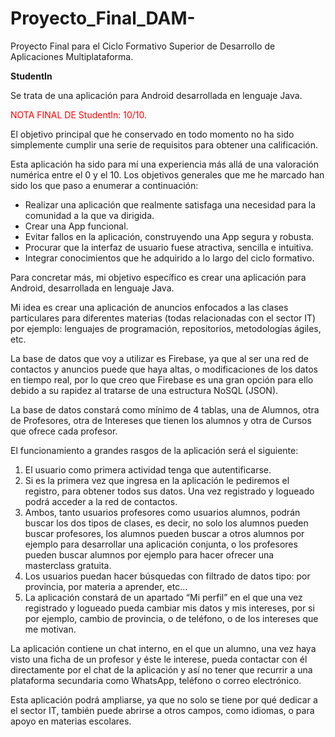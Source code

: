# Proyecto_Final_DAM-
Proyecto Final para el Ciclo Formativo Superior de Desarrollo de Aplicaciones Multiplataforma.

<b>StudentIn</b>

Se trata de una aplicación para Android desarrollada en lenguaje Java.

<p style="color:red;">NOTA FINAL DE StudentIn: 10/10.</p>

El objetivo principal que he conservado en todo momento no ha sido simplemente cumplir una serie de requisitos para obtener una calificación.

Esta aplicación ha sido para mí una experiencia más allá de una valoración numérica entre el 0 y el 10. Los objetivos generales que me he marcado han sido los que paso a enumerar a continuación:
<ul>
<li>Realizar una aplicación que realmente satisfaga una necesidad para la comunidad a la que va dirigida.</li>  
<li>Crear una App funcional.</li>
<li>Evitar fallos en la aplicación, construyendo una App segura y robusta.</li>
<li>Procurar que la interfaz de usuario fuese atractiva, sencilla e intuitiva.</li>
<li>Integrar conocimientos que he adquirido a lo largo del ciclo formativo.</li>
  </ul>
Para concretar más, mi objetivo específico es crear una aplicación para Android, desarrollada en lenguaje Java.

Mi idea es crear una aplicación de anuncios enfocados a las clases particulares para diferentes materias (todas relacionadas con el sector IT) por ejemplo: lenguajes de programación, repositorios, metodologías ágiles, etc.

La base de datos que voy a utilizar es Firebase, ya que al ser una red de contactos y anuncios puede que haya altas, o modificaciones de los datos en tiempo real, por lo que creo que Firebase es una gran opción para ello debido a su rapidez al tratarse de una estructura NoSQL (JSON).

La base de datos constará como mínimo de 4 tablas, una de Alumnos, otra de Profesores, otra de Intereses que tienen los alumnos y otra de Cursos que ofrece cada profesor.

El funcionamiento a grandes rasgos de la aplicación será el siguiente:
<ol>
  <li>El usuario como primera actividad tenga que autentificarse.</li>
  <li>Si es la primera vez que ingresa en la aplicación le pediremos el registro, para obtener todos sus datos. Una vez registrado y logueado podrá acceder a la red de contactos.</li>
<li>Ambos, tanto usuarios profesores como usuarios alumnos, podrán buscar los dos tipos de clases, es decir, no solo los alumnos pueden buscar profesores, los alumnos pueden buscar a otros alumnos por ejemplo para desarrollar una aplicación conjunta, o los profesores pueden buscar alumnos por ejemplo para hacer ofrecer una masterclass gratuita.</li>
<li>Los usuarios puedan hacer búsquedas con filtrado de datos tipo: por provincia, por materia a aprender, etc...</li>
<li>La aplicación constará de un apartado “Mi perfil” en el que una vez registrado y logueado pueda cambiar mis datos y mis intereses, por si por ejemplo, cambio de provincia, o de teléfono, o de los intereses que me motivan.</li> 
  </ol>
  
La aplicación contiene un chat interno, en el que un alumno, una vez haya visto una ficha de un profesor y éste le interese, pueda contactar con él directamente por el chat de la aplicación y así no tener que recurrir a una plataforma secundaria como WhatsApp, teléfono o correo electrónico.

Esta aplicación podrá ampliarse, ya que no solo se tiene por qué dedicar a el sector IT, también puede abrirse a otros campos, como idiomas, o para apoyo en materias escolares. 
